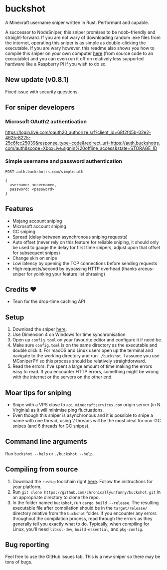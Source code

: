 # buckshot

A Minecraft username sniper written in Rust. Performant and capable.

A successor to NodeSniper, this sniper promises to be noob-friendly and straight-forward. If you are not wary of downloading random .exe files from the internet, operating this sniper is as simple as double-clicking the executable. If you are wary however, this readme also shows you how to compile this sniper on your own computer [here](https://github.com/chronicallyunfunny/buckshot#compiling-from-source) (from source code to an executable) and you can even run it off on relatively less supported hardware like a Raspberry Pi if you wish to do so.

## New update (v0.8.1)

Fixed issue with security questions.

## For sniper developers

### Microsoft OAuth2 authentication

https://login.live.com/oauth20_authorize.srf?client_id=68f2f45b-02e2-4625-8225-25c6fcc25039&response_type=code&redirect_uri=https://auth.buckshotrs.com/auth&scope=XboxLive.signin%20offline_access&state=STORAGE_ID

### Simple username and password authentication

`POST auth.buckshotrs.com/simpleauth`
```
{
  username: <username>,
  password: <password>
}
```

## Features

- Mojang account sniping
- Microsoft account sniping
- GC sniping
- Spread (delay between asynchronous sniping requests)
- Auto offset (never rely on this feature for reliable sniping, it should only be used to gauge the delay for first time snipers, adjust upon that offset for subsequent snipes)
- Change skin on snipe
- Low latency by opening the TCP connections before sending requests
- High requests/second by bypassing HTTP overhead (thanks arceus-sniper for yoinking your feature list phrasing)

## Credits ❤️

- Teun for the drop-time caching API

## Setup

1. Download the sniper [here](https://github.com/chronicallyunfunny/buckshot/releases/tag/v0.8.1).
2. Use Dimension 4 on Windows for time synchronisation.
3. Open up `config.toml` on your favourite editor and configure it if need be.
4. Make sure `config.toml` is on the same directory as the executable and double click it. For macOS and Linux users open up the terminal and navigate to the working directory and run `./buckshot`. I assume you use MCsniperPY so this process should be relatively straightforward.
5. Read the errors. I've spent a large amount of time making the errors easy to read. If you encounter HTTP errors, something might be wrong with the internet or the servers on the other end.

## Moar tips for sniping

- Snipe with a VPS close to `api.minecraftservices.com` origin server (in N. Virginia) as it will minimise ping fluctuations.
- Even though this sniper is asynchronous and it is possible to snipe a name with one thread, using 2 threads will be the most ideal for non-GC snipes (and 6 threads for GC snipes).

## Command line arguments

Run `buckshot --help` or `./buckshot --help`.

## Compiling from source

1. Download the `rustup` toolchain right [here](https://rustup.rs/). Follow the instructions for your platform.
2. Run `git clone https://github.com/chronicallyunfunny/buckshot.git` in an appropriate directory to clone the repo.
3. In the folder named `buckshot`, run `cargo build --release`. The resulting executable file after compilation should be in the `target/release/` directory relative from the `buckshot` folder. If you encounter any errors throughout the compilation process, read through the errors as they generally tell you exactly what to do. Typically, when compiling for Linux, you'll need `libssl-dev`, `build-essential`, and `pkg-config`.

## Bug reporting

Feel free to use the GitHub issues tab. This is a new sniper so there may be tons of bugs.
